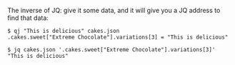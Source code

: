 The inverse of JQ: give it some data, and it will give you
a JQ address to find that data:

```
$ qj "This is delicious" cakes.json
.cakes.sweet["Extreme Chocolate"].variations[3] = "This is delicious"
```

```
$ jq cakes.json '.cakes.sweet["Extreme Chocolate"].variations[3]'
"This is delicious"
```
